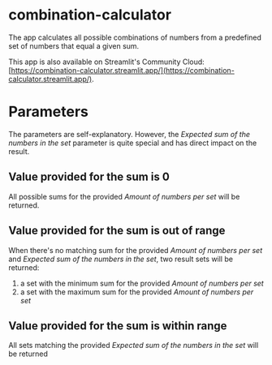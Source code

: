 # combination-calculator
The app calculates all possible combinations of numbers from a predefined set of numbers that equal a given sum.  
  
This app is also available on Streamlit's Community Cloud: [https://combination-calculator.streamlit.app/](https://combination-calculator.streamlit.app/).

# Parameters
The parameters are self-explanatory. However, the *Expected sum of the numbers in the set* parameter is quite special and has direct impact on the result.

## Value provided for the sum is 0
All possible sums for the provided *Amount of numbers per set* will be returned.

## Value provided for the sum is out of range
When there's no matching sum for the provided *Amount of numbers per set* and *Expected sum of the numbers in the set*, two result sets will be returned:
1. a set with the minimum sum for the provided *Amount of numbers per set*
2. a set with the maximum sum for the provided *Amount of numbers per set*

## Value provided for the sum is within range
All sets matching the provided *Expected sum of the numbers in the set* will be returned